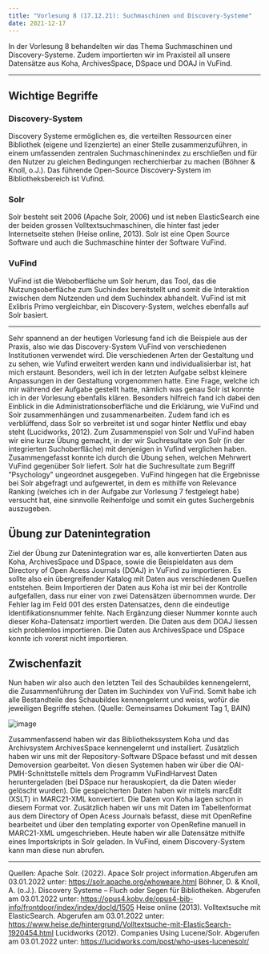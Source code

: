 ```yaml
---
title: "Vorlesung 8 (17.12.21): Suchmaschinen und Discovery-Systeme"
date: 2021-12-17
---
```


In der Vorlesung 8 behandelten wir das Thema Suchmaschinen und Discovery-Systeme. Zudem importierten wir im Praxisteil all unsere Datensätze aus Koha, ArchivesSpace, DSpace und DOAJ in VuFind.

---

## Wichtige Begriffe
### Discovery-System
Discovery Systeme ermöglichen es, die verteilten Ressourcen einer Bibliothek (eigene und lizenzierte) an einer Stelle zusammenzuführen, in einem umfassenden zentralen Suchmaschinenindex zu erschließen und für den Nutzer zu gleichen Bedingungen recherchierbar zu machen (Böhner & Knoll, o.J.). Das führende Open-Source Discovery-System im Bibliotheksbereich ist Vufind. 

### Solr
Solr besteht seit 2006 (Apache Solr, 2006) und ist neben ElasticSearch eine der beiden grossen Volltextsuchmaschinen, die hinter fast jeder Internetseite stehen (Heise online, 2013). Solr ist eine Open Source Software und auch die Suchmaschine hinter der Software VuFind.

### VuFind 
VuFind ist die Weboberfläche um Solr herum, das Tool, das die Nutzungsoberfläche zum Suchindex bereitstellt und somit die Interaktion zwischen dem Nutzenden und dem Suchindex abhandelt. VuFind ist mit Exlibris Primo vergleichbar, ein Discovery-System, welches ebenfalls auf Solr basiert. 

---

Sehr spannend an der heutigen Vorlesung fand ich die Beispiele aus der Praxis, also wie das Discovery-System VuFind von verschiedenen Institutionen verwendet wird. Die verschiedenen Arten der Gestaltung und zu sehen, wie Vufind erweitert werden kann und individualisierbar ist, hat mich erstaunt. Besonders, weil ich in der letzten Aufgabe selbst kleinere Anpassungen in der Gestaltung vorgenommen hatte. 
Eine Frage, welche ich mir während der Aufgabe gestellt hatte, nämlich was genau Solr ist konnte ich in der Vorlesung ebenfalls klären. Besonders hilfreich fand ich dabei den Einblick in die Administrationsoberfläche und die Erklärung, wie VuFind und Solr zusammenhängen und zusammenarbeiten. Zudem fand ich es verblüffend, dass Solr so verbreitet ist und sogar hinter Netflix und ebay steht (Lucidworks, 2012). 
Zum Zusammenspiel von Solr und VuFind haben wir eine kurze Übung gemacht, in der wir Suchresultate von Solr (in der integrierten Suchoberfläche) mit denjenigen in Vufind verglichen haben. Zusammengefasst konnte ich durch die Übung sehen, welchen Mehrwert VuFind gegenüber Solr liefert. Solr hat die Suchresultate zum Begriff "Psychology" ungeordnet ausgegeben. VuFind hingegen hat die Ergebnisse bei Solr abgefragt und aufgewertet, in dem es mithilfe von Relevance Ranking (welches ich in der Aufgabe zur Vorlesung 7 festgelegt habe) versucht hat, eine sinnvolle Reihenfolge und somit ein gutes Suchergebnis auszugeben. 

## Übung zur Datenintegration
Ziel der Übung zur Datenintegration war es, alle konvertierten Daten aus Koha, ArchivesSpace und DSpace, sowie die Beispieldaten aus dem Directory of Open Acess Journals (DOAJ) in VuFind zu importieren. Es sollte also ein übergreifender Katalog mit Daten aus verschiedenen Quellen entstehen. 
Beim Importieren der Daten aus Koha ist mir bei der Kontrolle aufgefallen, dass nur einer von zwei Datensätzen übernommen wurde. Der Fehler lag im Feld 001 des ersten Datensatzes, denn die eindeutige Identifikationsnummer fehlte. Nach Ergänzung dieser Nummer konnte auch dieser Koha-Datensatz importiert werden. Die Daten aus dem DOAJ liessen sich problemlos importieren. Die Daten aus ArchivesSpace und DSpace konnte ich vorerst nicht importieren. 

## Zwischenfazit
Nun haben wir also auch den letzten Teil des Schaubildes kennengelernt, die Zusammenführung der Daten im Suchindex von VuFind. Somit habe ich alle Bestandteile des Schaubildes kennengelernt und weiss, wofür die jeweiligen Begriffe stehen. (Quelle: Gemeinsames Dokument Tag 1, BAIN)

![image](https://user-images.githubusercontent.com/91632421/151710182-d23039e0-4907-40d3-b80e-28f14da474f6.png)

Zusammenfassend haben wir das Bibliothekssystem Koha und das Archivsystem ArchivesSpace kennengelernt und installiert. Zusätzlich haben wir uns mit der Repository-Software DSpace befasst und mit dessen Demoversion gearbeitet. Von diesen Systemen haben wir über die OAI-PMH-Schnittstelle mittels dem Programm VuFindHarvest Daten heruntergeladen (bei DSpace nur herauskopiert, da die Daten wieder gelöscht wurden). Die gespeicherten Daten haben wir mittels marcEdit (XSLT) in MARC21-XML konvertiert. Die Daten von Koha lagen schon in diesem Format vor. Zusätzlich haben wir uns mit Daten im Tabellenformat aus dem Directory of Open Acess Journals befasst, diese mit OpenRefine bearbeitet und über den templating exporter von OpenRefine manuell in MARC21-XML umgeschrieben. Heute haben wir alle Datensätze mithilfe eines Importskripts in Solr geladen. In VuFind, einem Discovery-System kann man diese nun abrufen. 

---
Quellen:
Apache Solr. (2022). Apace Solr project information.Abgerufen am 03.01.2022 unter: https://solr.apache.org/whoweare.html
Böhner, D. & Knoll, A. (o.J.). Discovery Systeme – Fluch oder Segen für Bibliotheken. Abgerufen am 03.01.2022 unter: https://opus4.kobv.de/opus4-bib-info/frontdoor/index/index/docId/1505
Heise online (2013). Volltextsuche mit ElasticSearch. Abgerufen am 03.01.2022 unter: https://www.heise.de/hintergrund/Volltextsuche-mit-ElasticSearch-1920454.html
Lucidworks (2012). Companies Using Lucene/Solr. Abgerufen am 03.01.2022 unter: https://lucidworks.com/post/who-uses-lucenesolr/


